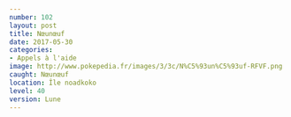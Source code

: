 ```yaml
---
number: 102
layout: post
title: Nœunœuf
date: 2017-05-30
categories:
- Appels à l'aide
image: http://www.pokepedia.fr/images/3/3c/N%C5%93un%C5%93uf-RFVF.png
caught: Nœunœuf
location: Île noadkoko
level: 40
version: Lune
---
```

